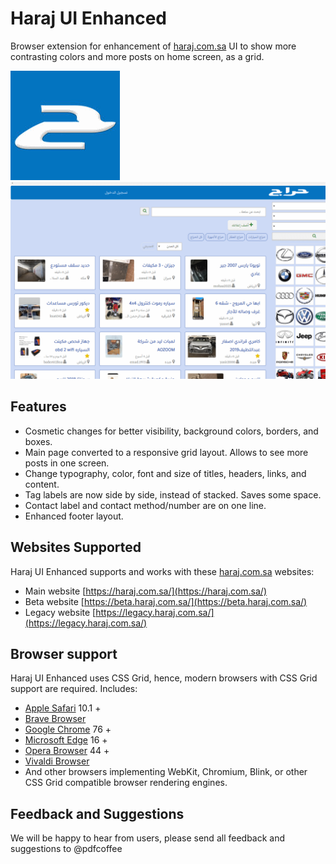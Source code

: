 # Haraj UI Enhanced

Browser extension for enhancement of [haraj.com.sa](https://haraj.com.sa/) UI to show more contrasting colors and more posts on home screen, as a grid.

![Haraj UI Enhanced](gfx/icon175.png)
![Haraj UI Enhanced](gfx/screenshot-01.png)


## Features

* Cosmetic changes for better visibility, background colors, borders, and boxes.
* Main page converted to a responsive grid layout. Allows to see more posts in one screen.
* Change typography, color, font and size of titles, headers, links, and content.
* Tag labels are now side by side, instead of stacked. Saves some space.
* Contact label and contact method/number are on one line.
* Enhanced footer layout.

## Websites Supported

Haraj UI Enhanced supports and works with these [haraj.com.sa](https://haraj.com.sa/) websites:

* Main website [https://haraj.com.sa/](https://haraj.com.sa/)
* Beta website [https://beta.haraj.com.sa/](https://beta.haraj.com.sa/)
* Legacy website [https://legacy.haraj.com.sa/](https://legacy.haraj.com.sa/)

## Browser support

Haraj UI Enhanced uses CSS Grid, hence, modern browsers with CSS Grid support are required. Includes:

* [Apple Safari](https://www.apple.com/safari/) 10.1 +
* [Brave Browser](https://brave.com/)
* [Google Chrome](https://www.google.com/chrome/) 76 +
* [Microsoft Edge](https://www.microsoft.com/edge/) 16 +
* [Opera Browser](https://www.opera.com/) 44 +
* [Vivaldi Browser](https://vivaldi.com/)
* And other browsers implementing WebKit, Chromium, Blink, or other CSS Grid compatible browser rendering engines.

## Feedback and Suggestions

We will be happy to hear from users, please send all feedback and suggestions to @pdfcoffee
